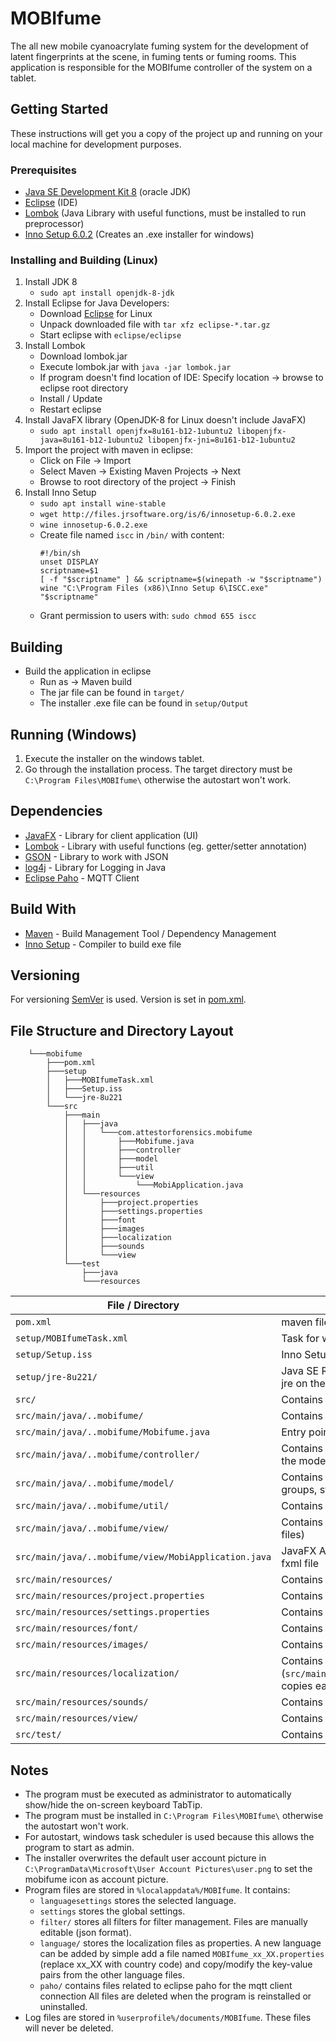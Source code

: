 # MOBIfume

The all new mobile cyanoacrylate fuming system for the development of latent fingerprints at the scene, in fuming tents or fuming rooms.
This application is responsible for the MOBIfume controller of the system on a tablet.

## Getting Started

These instructions will get you a copy of the project up and running on your local machine for development purposes.

### Prerequisites

- [Java SE Development Kit 8](https://www.oracle.com/technetwork/java/javase/downloads/jdk8-downloads-2133151.html) (oracle JDK)
- [Eclipse](https://www.eclipse.org/downloads/packages/release/2019-06/r/eclipse-ide-java-developers) (IDE)
- [Lombok](https://projectlombok.org/download) (Java Library with useful functions, must be installed to run preprocessor)
- [Inno Setup 6.0.2](http://www.jrsoftware.org/isdl.php) (Creates an .exe installer for windows)

### Installing and Building (Linux)

1. Install JDK 8
    - `sudo apt install openjdk-8-jdk`
2. Install Eclipse for Java Developers:
    - Download [Eclipse](https://www.eclipse.org/downloads/packages/release/2019-06/r/eclipse-ide-java-developers) for Linux
    - Unpack downloaded file with `tar xfz eclipse-*.tar.gz`
    - Start eclipse with `eclipse/eclipse`
3. Install Lombok
    - Download lombok.jar
    - Execute lombok.jar with `java -jar lombok.jar`
    - If program doesn't find location of IDE: Specify location -> browse to eclipse root directory
    - Install / Update
    - Restart eclipse
4. Install JavaFX library (OpenJDK-8 for Linux doesn't include JavaFX)
    - `sudo apt install openjfx=8u161-b12-1ubuntu2 libopenjfx-java=8u161-b12-1ubuntu2 libopenjfx-jni=8u161-b12-1ubuntu2`
5. Import the project with maven in eclipse:
    - Click on File -> Import
    - Select Maven -> Existing Maven Projects -> Next
    - Browse to root directory of the project -> Finish
6. Install Inno Setup
    - `sudo apt install wine-stable`
    - `wget http://files.jrsoftware.org/is/6/innosetup-6.0.2.exe`
    - `wine innosetup-6.0.2.exe`
    - Create file named `iscc` in `/bin/` with content:
      ```
      #!/bin/sh  
      unset DISPLAY  
      scriptname=$1  
      [ -f "$scriptname" ] && scriptname=$(winepath -w "$scriptname")  
      wine "C:\Program Files (x86)\Inno Setup 6\ISCC.exe" "$scriptname"
      ```
    - Grant permission to users with: `sudo chmod 655 iscc`
    
## Building    
- Build the application in eclipse
    - Run as -> Maven build
    - The jar file can be found in `target/`
    - The installer .exe file can be found in `setup/Output`

## Running (Windows)

1. Execute the installer on the windows tablet.
2. Go through the installation process. The target directory must be `C:\Program Files\MOBIfume\` otherwise the autostart won't work.

## Dependencies

- [JavaFX](https://openjfx.io/) - Library for client application (UI)
- [Lombok](https://projectlombok.org/download) - Library with useful functions (eg. getter/setter annotation)
- [GSON](https://mvnrepository.com/artifact/com.google.code.gson/gson) - Library to work with JSON
- [log4j](https://mvnrepository.com/artifact/log4j/log4j) - Library for Logging in Java
- [Eclipse Paho](https://www.eclipse.org/paho/) - MQTT Client

## Build With

- [Maven](https://maven.apache.org/) - Build Management Tool / Dependency Management
- [Inno Setup](http://www.jrsoftware.org/isinfo.php) - Compiler to build exe file

## Versioning

For versioning [SemVer](https://semver.org/) is used. Version is set in [pom.xml](pom.xml).

## File Structure and Directory Layout
```
    └───mobifume
        ├───pom.xml
        ├───setup
        │   ├───MOBIfumeTask.xml
        │   ├───Setup.iss
        │   └───jre-8u221
        └───src
            ├───main
            │   ├───java
            │   │   └───com.attestorforensics.mobifume
            │   │       ├───Mobifume.java
            │   │       ├───controller
            │   │       ├───model
            │   │       ├───util
            │   │       └───view
            │   │           └───MobiApplication.java
            │   └───resources
            │       ├───project.properties
            │       ├───settings.properties
            │       ├───font
            │       ├───images
            │       ├───localization
            │       ├───sounds
            │       └───view
            └───test
                ├───java
                └───resources
```

| File / Directory | Description |
| --- | --- |
| `pom.xml` | maven file defines dependencies and build instructions |
| `setup/MOBIfumeTask.xml` | Task for windows task scheduler for autostart |
| `setup/Setup.iss` | Inno Setup script defines instructions to build the exe installer file |
| `setup/jre-8u221/` | Java SE Runtime Environment (JRE) which is included in the installer to provide jre on the target platform (windows tablet) |
| `src/` | Contains all source files  |
| `src/main/java/..mobifume/` | Contains all .java source files |
| `src/main/java/..mobifume/Mobifume.java` | Entry point of the application (main-method) |
| `src/main/java/..mobifume/controller/` | Contains the controllers which react on user inputs and connects the view with the model |
| `src/main/java/..mobifume/model/` | Contains all logic of the program (establish connection to broker, create/delete groups, start/stop processes, ...) |
| `src/main/java/..mobifume/util/` | Contains util classes (file manager, logger, localization, setting) |
| `src/main/java/..mobifume/view/` | Contains view related classes (outsourced to `src/main/resources/view` with fxml files) |
| `src/main/java/..mobifume/view/MobiApplication.java` | JavaFX Application main class which initializes the window and loads the main fxml file |
| `src/main/resources/` | Contains all resources |
| `src/main/resources/project.properties` | Contains project properties which will be filtered by maven |
| `src/main/resources/settings.properties` | Contains settings (broker connection credentials, mqtt channels, filter prefix) |
| `src/main/resources/font/` | Contains additional fonts |
| `src/main/resources/images/` | Contains all images |
| `src/main/resources/localization/` | Contains resource bundles to translate the application to other languages (`src/main/java/..mobifume/util/localization/LocaleFileHandler#copyResources` copies each file individual) |
| `src/main/resources/sounds/` | Contains all sounds |
| `src/main/resources/view/` | Contains all .fxml files (JavaFX) which defines the structure of the UI |
| `src/test/` | Contains tests (no test coverage yet) |

## Notes

- The program must be executed as administrator to automatically show/hide the on-screen keyboard TabTip.
- The program must be installed in `C:\Program Files\MOBIfume\` otherwise the autostart won't work.
- For autostart, windows task scheduler is used because this allows the program to start as admin.
- The installer overwrites the default user account picture in `C:\ProgramData\Microsoft\User Account Pictures\user.png` to set the mobifume icon as account picture.
- Program files are stored in `%localappdata%/MOBIfume`.
    It contains:
    - `languagesettings` stores the selected language.
    - `settings` stores the global settings.
    - `filter/` stores all filters for filter management. Files are manually editable (json format).
    - `language/` stores the localization files as properties. A new language can be added by simple add a file named `MOBIfume_xx_XX.properties` (replace xx_XX with country code) and copy/modify the key-value pairs from the other language files.
    - `paho/` contains files related to eclipse paho for the mqtt client connection
All files are deleted when the program is reinstalled or uninstalled.
- Log files are stored in `%userprofile%/documents/MOBIfume`. These files will never be deleted.
